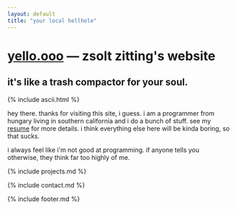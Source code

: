 ```yaml
---
layout: default
title: "your local hellhole"
---
```


# [yello.ooo](https://yello.ooo) — zsolt zitting's website
## it's like a trash compactor for your soul.

{% include ascii.html %}

hey there. thanks for visiting this site, i guess. i am a programmer from hungary living in southern california
and i do a bunch of stuff. see my [resume](/resume.html) for more details. i think everything else
here will be kinda boring, so that sucks.

i always feel like i'm not good at programming. if anyone tells you otherwise, they think far too highly of me.

{% include projects.md %}

{% include contact.md %}

{% include footer.md %}